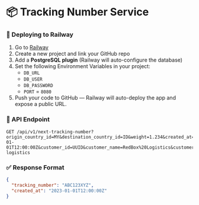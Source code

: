 # 📦 Tracking Number Service

### 🚀 Deploying to Railway

1. Go to [Railway](https://railway.app)
2. Create a new project and link your GitHub repo
3. Add a **PostgreSQL plugin** (Railway will auto-configure the database)
4. Set the following Environment Variables in your project:
   - `DB_URL`
   - `DB_USER`
   - `DB_PASSWORD`
   - `PORT` = `8080`
5. Push your code to GitHub — Railway will auto-deploy the app and expose a public URL.

### 🧪 API Endpoint

```http
GET /api/v1/next-tracking-number?origin_country_id=MY&destination_country_id=ID&weight=1.234&created_at=2023-01-01T12:00:00Z&customer_id=UUID&customer_name=RedBox%20Logistics&customer_slug=redbox-logistics
```

### ✅ Response Format

```json
{
  "tracking_number": "ABC123XYZ",
  "created_at": "2023-01-01T12:00:00Z"
}
```